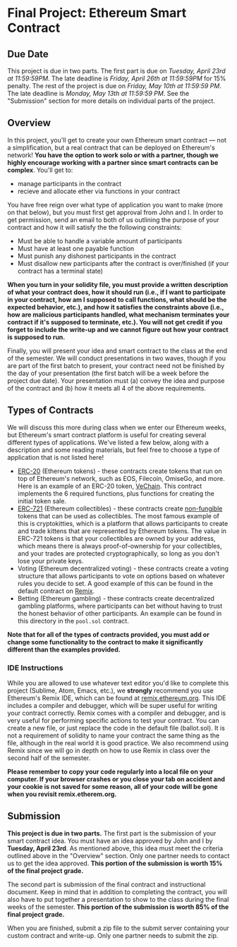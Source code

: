 # Final Project: Ethereum Smart Contract

## Due Date

This project is due in two parts. The first part is due on *Tuesday, April 23rd at 11:59:59PM*. The late deadline is *Friday, April 26th at 11:59:59PM* for 15% penalty. The rest of the project is due on *Friday, May 10th at 11:59:59 PM*. The late deadline is *Monday, May 13th at 11:59:59 PM*. See the "Submission" section for more details on individual parts of the project.

## Overview

In this project, you'll get to create your own Ethereum smart contract — not a simplification, but a real contract that can be deployed on Ethereum's network! **You have the option to work solo or with a partner, though we highly encourage working with a partner since smart contracts can be complex**. You'll get to:

- manage participants in the contract
- recieve and allocate ether via functions in your contract
  
You have free reign over what type of application you want to make (more on that below), but you must first get approval from John and I. In order to get permission, send an email to both of us outlining the purpose of your contract and how it will satisfy the the following constraints:

- Must be able to handle a variable amount of participants
- Must have at least one payable function
- Must punish any dishonest participants in the contract
- Must disallow new participants after the contract is over/finished (if your contract has a terminal state)

**When you turn in your solidity file, you must provide a written description of what your contract does, how it should run (i.e., if I want to participate in your contract, how am I supposed to call functions, what should be the expected behavior, etc.), and how it satisfies the constraints above (i.e., how are malicious participants handled, what mechanism terminates your contract if it's supposed to terminate, etc.). You will not get credit if you forget to include the write-up and we cannot figure out how your contract is supposed to run.**
  
Finally, you will present your idea and smart contract to the class at the end of the semester. We will conduct presentations in two waves, though if you are part of the first batch to present, your contract need not be finished by the day of your presentation (the first batch will be a week before the project due date). Your presentation must (a) convey the idea and purpose of the contract and (b) how it meets all 4 of the above requirements.

## Types of Contracts

We will discuss this more during class when we enter our Ethereum weeks, but Ethereum's smart contract platform is useful for creating several different types of applications. We've listed a few below, along with a description and some reading materials, but feel free to choose a type of application that is not listed here!

- [ERC-20](https://en.wikipedia.org/wiki/ERC-20) (Ethereum tokens) - these contracts create tokens that run on top of Ethereum's network, such as EOS, Filecoin, OmiseGo, and more. Here is an example of an ERC-20 token, [VeChain](https://etherscan.io/address/0xd850942ef8811f2a866692a623011bde52a462c1#code). This contract implements the 6 required functions, plus functions for creating the initial token sale.
- [ERC-721](http://erc721.org/) (Ethereum collectibles) - these contracts create [non-fungible](https://en.wikipedia.org/wiki/Non-fungible_token) tokens that can be used as collectibles. The most famous example of this is cryptokitties, which is a platform that allows participants to create and trade kittens that are represented by Ethereum tokens. The value in ERC-721 tokens is that your collectibles are owned by your address, which means there is always proof-of-ownership for your collectibles, and your trades are protected cryptographically, so long as you don't lose your private keys.
- Voting (Ethereum decentralized voting) - these contracts create a voting structure that allows participants to vote on options based on whatever rules you decide to set. A good example of this can be found in the default contract on [Remix](remix.ethereum.org).
- Betting (Ethereum gambling) - these contracts create decentralized gambling platforms, where participants can bet without having to trust the honest behavior of other participants. An example can be found in this directory in the `pool.sol` contract.

**Note that for all of the types of contracts provided, you must add or change some functionality to the contract to make it significantly different than the examples provided.**

### IDE Instructions

While you are allowed to use whatever text editor you'd like to complete this project (Sublime, Atom, Emacs, etc.), we **strongly** recommend you use Ethereum's Remix IDE, which can be found at [remix.ethereum.org](remix.ethereum.org). This IDE includes a compiler and debugger, which will be super useful for writing your contract correctly. Remix comes with a compiler and debugger, and is very useful for performing specific actions to test your contract. You can create a new file, or just replace the code in the default file (ballot.sol). It is not a requirement of solidity to name your contract the same thing as the file, although in the real world it is good practice. We also recommend using Remix since we will go in depth on how to use Remix in class over the second half of the semester.

**Please remember to copy your code regularly into a local file on your computer. If your browser crashes or you close your tab on accident and your cookie is not saved for some reason, all of your code will be gone when you revisit remix.etherem.org.**

## Submission

**This project is due in two parts.** The first part is the submission of your smart contract idea. You must have an idea approved by John and I by **Tuesday, April 23rd**. As mentioned above, this idea must meet the criteria outlined above in the "Overview" section. Only one partner needs to contact us to get the idea approved. **This portion of the submission is worth 15% of the final project grade.**
  
The second part is submission of the final contract and instructional document. Keep in mind that in addition to completing the contract, you will also have to put together a presentation to show to the class during the final weeks of the semester. **This portion of the submission is worth 85% of the final project grade.**
  
When you are finished, submit a zip file to the submit server containing your custom contract and write-up. Only one partner needs to submit the zip.
